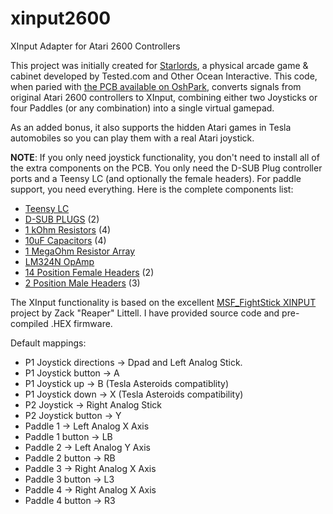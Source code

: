 # xinput2600
XInput Adapter for Atari 2600 Controllers

This project was initially created for [Starlords](https://youtu.be/S8GnZouBUoo), 
a physical arcade game & cabinet developed by Tested.com and Other Ocean Interactive. This code, when paried with 
[the PCB available on OshPark](https://oshpark.com/shared_projects/ybyjPbuy), converts signals from original Atari 2600 controllers 
to XInput, combining either two Joysticks or four Paddles (or any combination) into a single virtual gamepad.

As an added bonus, it also supports the hidden Atari games in Tesla automobiles so you can play them with a real Atari joystick.

**NOTE**: If you only need joystick functionality, you don't need to install all of the extra components on the PCB. You only need the D-SUB Plug controller ports and a Teensy LC (and optionally the female headers). For paddle support, you need everything. Here is the complete components list:

* [Teensy LC](https://www.pjrc.com/store/teensylc.html)
* [D-SUB PLUGS](https://www.digikey.com/product-detail/en/amphenol-icc-fci/LD09P13A4GX00LF/609-5183-ND/4997285) (2)
* [1 kOhm Resistors](https://www.digikey.com/product-detail/en/stackpole-electronics-inc/CF14JT1K00/CF14JT1K00CT-ND/1830350) (4)
* [10uF Capacitors](https://www.digikey.com/product-detail/en/tdk-corporation/FG14X7R1A106KRT06/445-173132-1-ND/5811737) (4)
* [1 MegaOhm Resistor Array](https://www.digikey.com/product-detail/en/bourns-inc/4605X-101-105LF/4605X-101-105LF-ND/3787497)
* [LM324N OpAmp](https://www.digikey.com/product-detail/en/texas-instruments/LM324N/296-1391-5-ND/277627)
* [14 Position Female Headers](https://www.digikey.com/product-detail/en/sullins-connector-solutions/PPTC141LFBN-RC/S7012-ND/810152) (2)
* [2 Position Male Headers](https://www.digikey.com/product-detail/en/te-connectivity-amp-connectors/640456-2/A1921-ND/109003) (3)

The XInput functionality is based on the excellent [MSF_FightStick XINPUT](https://github.com/zlittell/MSF-XINPUT) project 
by Zack "Reaper" Littell. I have provided source code and pre-compiled .HEX firmware.

Default mappings:

* P1 Joystick directions -> Dpad and Left Analog Stick.
* P1 Joystick button -> A
* P1 Joystick up -> B (Tesla Asteroids compatiblity)
* P1 Joystick down -> X (Tesla Asteroids compatibility)
* P2 Joystick -> Right Analog Stick
* P2 Joystick button -> Y
* Paddle 1 -> Left Analog X Axis
* Paddle 1 button -> LB
* Paddle 2 -> Left Analog Y Axis
* Paddle 2 button -> RB
* Paddle 3 -> Right Analog X Axis
* Paddle 3 button -> L3
* Paddle 4 -> Right Analog X Axis
* Paddle 4 button -> R3
